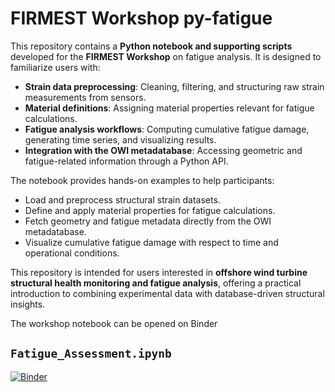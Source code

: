 # FIRMEST Workshop py-fatigue

This repository contains a **Python notebook and supporting scripts** developed for the **FIRMEST Workshop** on fatigue analysis. It is designed to familiarize users with:  

- **Strain data preprocessing**: Cleaning, filtering, and structuring raw strain measurements from sensors.  
- **Material definitions**: Assigning material properties relevant for fatigue calculations.  
- **Fatigue analysis workflows**: Computing cumulative fatigue damage, generating time series, and visualizing results.  
- **Integration with the OWI metadatabase**: Accessing geometric and fatigue-related information through a Python API.  

The notebook provides hands-on examples to help participants:  

- Load and preprocess structural strain datasets.  
- Define and apply material properties for fatigue calculations.  
- Fetch geometry and fatigue metadata directly from the OWI metadatabase.  
- Visualize cumulative fatigue damage with respect to time and operational conditions.  

This repository is intended for users interested in **offshore wind turbine structural health monitoring and fatigue analysis**, offering a practical introduction to combining experimental data with database-driven structural insights.

The workshop notebook can be opened on Binder 

## `Fatigue_Assessment.ipynb`
[![Binder](https://mybinder.org/badge_logo.svg)](https://mybinder.org/v2/gh/OWI-Lab/FIRMEST_fatigue_assessment_workshop.git/HEAD)